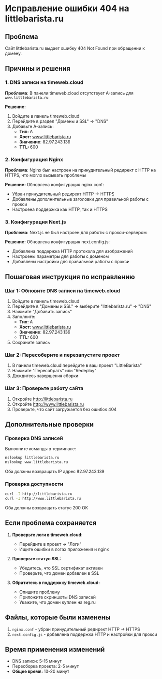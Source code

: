 # Исправление ошибки 404 на littlebarista.ru

## Проблема
Сайт littlebarista.ru выдает ошибку 404 Not Found при обращении к домену.

## Причины и решения

### 1. DNS записи на timeweb.cloud
**Проблема:** В панели timeweb.cloud отсутствует A-запись для `www.littlebarista.ru`

**Решение:**
1. Войдите в панель timeweb.cloud
2. Перейдите в раздел "Домены и SSL" → "DNS"
3. Добавьте A-запись:
   - **Тип:** A
   - **Хост:** www.littlebarista.ru
   - **Значение:** 82.97.243.139
   - **TTL:** 600

### 2. Конфигурация Nginx
**Проблема:** Nginx был настроен на принудительный редирект с HTTP на HTTPS, что могло вызывать проблемы

**Решение:** Обновлена конфигурация nginx.conf:
- Убран принудительный редирект HTTP → HTTPS
- Добавлены дополнительные заголовки для правильной работы с прокси
- Настроена поддержка как HTTP, так и HTTPS

### 3. Конфигурация Next.js
**Проблема:** Next.js не был настроен для работы с прокси-сервером

**Решение:** Обновлена конфигурация next.config.js:
- Добавлена поддержка HTTP протокола для изображений
- Настроены параметры для работы с доменом
- Добавлены настройки для правильной работы с прокси

## Пошаговая инструкция по исправлению

### Шаг 1: Обновите DNS записи на timeweb.cloud
1. Войдите в панель timeweb.cloud
2. Перейдите в "Домены и SSL" → выберите "littlebarista.ru" → "DNS"
3. Нажмите "Добавить запись"
4. Заполните:
   - **Тип:** A
   - **Хост:** www.littlebarista.ru
   - **Значение:** 82.97.243.139
   - **TTL:** 600
5. Сохраните запись

### Шаг 2: Пересоберите и перезапустите проект
1. В панели timeweb.cloud перейдите в ваш проект "LittleBarista"
2. Нажмите "Пересобрать" или "Redeploy"
3. Дождитесь завершения сборки

### Шаг 3: Проверьте работу сайта
1. Откройте http://littlebarista.ru
2. Откройте http://www.littlebarista.ru
3. Проверьте, что сайт загружается без ошибок 404

## Дополнительные проверки

### Проверка DNS записей
Выполните команды в терминале:
```bash
nslookup littlebarista.ru
nslookup www.littlebarista.ru
```

Оба должны возвращать IP адрес 82.97.243.139

### Проверка доступности
```bash
curl -I http://littlebarista.ru
curl -I http://www.littlebarista.ru
```

Оба должны возвращать статус 200 OK

## Если проблема сохраняется

1. **Проверьте логи в timeweb.cloud:**
   - Перейдите в проект → "Логи"
   - Ищите ошибки в логах приложения и nginx

2. **Проверьте статус SSL:**
   - Убедитесь, что SSL сертификат активен
   - Проверьте, что домен добавлен в SSL

3. **Обратитесь в поддержку timeweb.cloud:**
   - Опишите проблему
   - Приложите скриншоты DNS записей
   - Укажите, что домен куплен на reg.ru

## Файлы, которые были изменены

1. `nginx.conf` - убран принудительный редирект HTTP → HTTPS
2. `next.config.js` - добавлена поддержка HTTP и настройки для прокси

## Время применения изменений

- DNS записи: 5-15 минут
- Пересборка проекта: 2-5 минут
- **Общее время:** 10-20 минут
